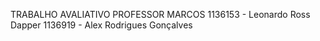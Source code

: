 TRABALHO AVALIATIVO PROFESSOR MARCOS
1136153 - Leonardo Ross Dapper
1136919 - Alex Rodrigues Gonçalves
